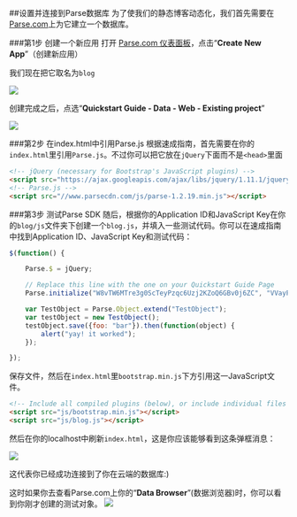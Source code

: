 ##设置并连接到Parse数据库
为了使我们的静态博客动态化，我们首先需要在[Parse.com](http://parse.com)上为它建立一个数据库。

###第1步 创建一个新应用
打开 [Parse.com 仪表面板](https://www.parse.com/apps)，点击“**Create New App**”（创建新应用）

我们现在把它取名为`blog`

![](https://cms-assets.tutsplus.com/uploads/users/435/posts/21997/image/16-parse-new-app.png)

创建完成之后，点选“**Quickstart Guide - Data - Web - Existing project**”

![](https://cms-assets.tutsplus.com/uploads/users/435/posts/21997/image/17-parse-sdk.png)

###第2步 在index.html中引用Parse.js
根据速成指南，首先需要在你的`index.html`里引用`Parse.js`。不过你可以把它放在`jQuery`下面而不是`<head>`里面
```html
<!-- jQuery (necessary for Bootstrap's JavaScript plugins) -->
<script src="https://ajax.googleapis.com/ajax/libs/jquery/1.11.1/jquery.min.js"></script>
<!-- Parse.js -->
<script src="//www.parsecdn.com/js/parse-1.2.19.min.js"></script>
```
###第3步 测试Parse SDK
随后，根据你的Application ID和JavaScript Key在你的`blog/js`文件夹下创建一个`blog.js`，并填入一些测试代码。你可以在速成指南中找到Application ID、JavaScript Key和测试代码：
```JavaScript
$(function() {

    Parse.$ = jQuery;

    // Replace this line with the one on your Quickstart Guide Page
    Parse.initialize("W8vTW6MTre3g0ScTeyPzqc6Uzj2KZoQ6GBv0j6ZC", "VVayP3EdZ6QH0QMttzpWgeJ2if4f2m8QjA10SaFQ");

    var TestObject = Parse.Object.extend("TestObject");
    var testObject = new TestObject();
    testObject.save({foo: "bar"}).then(function(object) {
        alert("yay! it worked");
    });

});
```

保存文件，然后在`index.html`里`bootstrap.min.js`下方引用这一JavaScript文件。
```html
<!-- Include all compiled plugins (below), or include individual files as needed -->
<script src="js/bootstrap.min.js"></script>
<script src="js/blog.js"></script>
```

然后在你的localhost中刷新`index.html`，这是你应该能够看到这条弹框消息：

![](https://cms-assets.tutsplus.com/uploads/users/435/posts/21997/image/18-parse-alert.png)

这代表你已经成功连接到了你在云端的数据库:)

这时如果你去查看Parse.com上你的“**Data Browser**”(数据浏览器)时，你可以看到你刚才创建的测试对象。
![](https://cms-assets.tutsplus.com/uploads/users/435/posts/21997/image/19-parse-data-browser.png)

